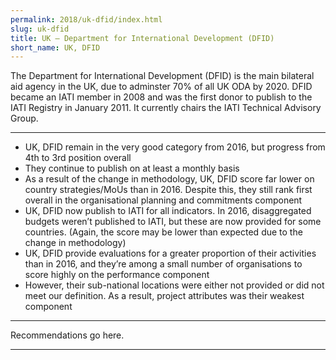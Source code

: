 ```yaml
---
permalink: 2018/uk-dfid/index.html
slug: uk-dfid
title: UK – Department for International Development (DFID)
short_name: UK, DFID
---
```


The Department for International Development (DFID) is the main bilateral aid agency in the UK, due to adminster 70% of all UK ODA by 2020. DFID became an IATI member in 2008 and was the first donor to publish to the IATI Registry in January 2011. It currently chairs the IATI Technical Advisory Group.

---

- UK, DFID remain in the very good category from 2016, but progress from 4th to 3rd position overall
- They continue to publish on at least a monthly basis
- As a result of the change in methodology, UK, DFID score far lower on country strategies/MoUs than in 2016. Despite this, they still rank first overall in the organisational planning and commitments component
- UK, DFID now publish to IATI for all indicators. In 2016, disaggregated budgets weren’t published to IATI, but these are now provided for some countries. (Again, the score may be lower than expected due to the change in methodology)
- UK, DFID provide evaluations for a greater proportion of their activities than in 2016, and they’re among a small number of organisations to score highly on the performance component
- However, their sub-national locations were either not provided or did not meet our definition. As a result, project attributes was their weakest component

---

Recommendations go here.

---
